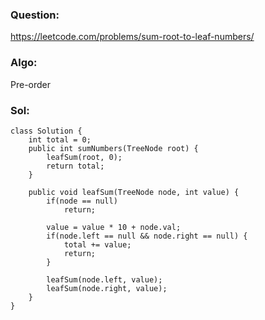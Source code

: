 ### Question:
https://leetcode.com/problems/sum-root-to-leaf-numbers/

### Algo:
Pre-order

### Sol:
```
class Solution {
    int total = 0;
    public int sumNumbers(TreeNode root) {
        leafSum(root, 0);
        return total;
    }
    
    public void leafSum(TreeNode node, int value) {
        if(node == null)
            return;
        
        value = value * 10 + node.val;
        if(node.left == null && node.right == null) {
            total += value;
            return;
        }
        
        leafSum(node.left, value);
        leafSum(node.right, value);
    }
}
```
